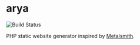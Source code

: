 # arya

![Build Status](https://img.shields.io/travis/rayrutjes/arya.svg)

PHP static website generator inspired by [Metalsmith](http://www.metalsmith.io/).
